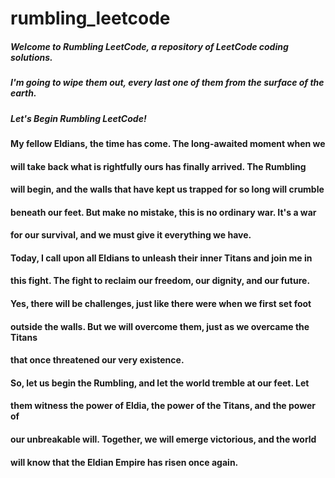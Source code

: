 # rumbling_leetcode
##### Welcome to Rumbling LeetCode, a repository of LeetCode coding solutions. 
##### I'm going to wipe them out, every last one of them from the surface of the earth. 
##### Let's Begin Rumbling LeetCode!

#### My fellow Eldians, the time has come. The long-awaited moment when we 
#### will take back what is rightfully ours has finally arrived. The Rumbling 
#### will begin, and the walls that have kept us trapped for so long will crumble 
#### beneath our feet. But make no mistake, this is no ordinary war. It's a war 
#### for our survival, and we must give it everything we have.

#### Today, I call upon all Eldians to unleash their inner Titans and join me in 
#### this fight. The fight to reclaim our freedom, our dignity, and our future. 
#### Yes, there will be challenges, just like there were when we first set foot 
#### outside the walls. But we will overcome them, just as we overcame the Titans 
#### that once threatened our very existence.

#### So, let us begin the Rumbling, and let the world tremble at our feet. Let 
#### them witness the power of Eldia, the power of the Titans, and the power of 
#### our unbreakable will. Together, we will emerge victorious, and the world 
#### will know that the Eldian Empire has risen once again.
